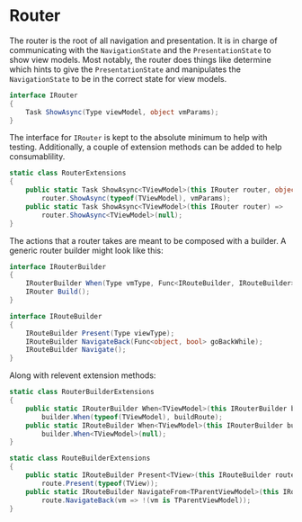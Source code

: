 # Router

The router is the root of all navigation and presentation. It is in charge of communicating with the `NavigationState` and the `PresentationState` to show view models.
Most notably, the router does things like determine which hints to give the `PresentationState` and manipulates the `NavigationState` to be in the correct state for view models.

```csharp
interface IRouter
{
	Task ShowAsync(Type viewModel, object vmParams);
}
```

The interface for `IRouter` is kept to the absolute minimum to help with testing. Additionally, a couple of extension methods can be added to help consumablility.

```csharp
static class RouterExtensions
{
    public static Task ShowAsync<TViewModel>(this IRouter router, object vmParams) => 
        router.ShowAsync(typeof(TViewModel), vmParams);
    public static Task ShowAsync<TViewModel>(this IRouter router) => 
        router.ShowAsync<TViewModel>(null);
}
```

The actions that a router takes are meant to be composed with a builder. A generic router builder might look like this:

```csharp
interface IRouterBuilder
{
	IRouterBuilder When(Type vmType, Func<IRouteBuilder, IRouteBuilder> buildRoute);
	IRouter Build();
}

interface IRouteBuilder
{
	IRouteBuilder Present(Type viewType);
	IRouteBuilder NavigateBack(Func<object, bool> goBackWhile);
	IRouteBuilder Navigate();
}
```

Along with relevent extension methods:

```csharp
static class RouterBuilderExtensions
{
	public static IRouterBuilder When<TViewModel>(this IRouterBuilder builder, Func<IRouteBuilder, IRouteBuilder> buildRoute) =>
        builder.When(typeof(TViewModel), buildRoute);
	public static IRouteBuilder When<TViewModel>(this IRouterBuilder builder) => 
        builder.When<TViewModel>(null);
}

static class RouteBuilderExtensions
{
	public static IRouteBuilder Present<TView>(this IRouteBuilder route) =>
        route.Present(typeof(TView)); 
	public static IRouteBuilder NavigateFrom<TParentViewModel>(this IRouteBuilder route) =>
        route.NavigateBack(vm => !(vm is TParentViewModel));
}
```